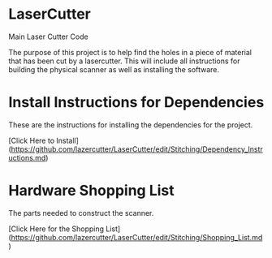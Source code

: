 # LaserCutter
Main Laser Cutter Code

The purpose of this project is to help find the holes in a piece of material that has been cut by a lasercutter.
This will include all instructions for building the physical scanner as well as installing the software.

# Install Instructions for Dependencies
These are the instructions for installing the dependencies for the project.

[Click Here to Install] (https://github.com/lazercutter/LaserCutter/edit/Stitching/Dependency_Instructions.md)

# Hardware Shopping List
The parts needed to construct the scanner.

[Click Here for the Shopping List] (https://github.com/lazercutter/LaserCutter/edit/Stitching/Shopping_List.md)
